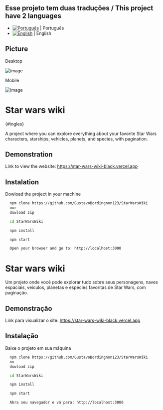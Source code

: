 ## Esse projeto tem duas traduções / This project have 2 languages
 
- [![Português](https://img.shields.io/badge/pt--br-Portugu%C3%AAs-green)](README.pt-br.md) | Português 
- [![English](https://img.shields.io/badge/en-English-green)](README.md) | English

## Picture

Desktop

![image](https://github.com/GustavoBordingnon123/StarWarsWiki/assets/105391247/679daee1-91d0-4cc2-b360-cd671c3186a1)


Mobile

![image](https://github.com/GustavoBordingnon123/StarWarsWiki/assets/105391247/95cb9991-e77d-4742-bf8a-c6402d7f039c)


# Star wars wiki

{#ingles}

A project where you can explore everything about your favorite Star Wars characters, starships, vehicles, planets, and species, with pagination.



## Demonstration

Link to view the website: https://star-wars-wiki-black.vercel.app




## Instalation

Dowload the project in your machine

```bash
  npm clone https://github.com/GustavoBordingnon123/StarWarsWiki
  our 
  dowload zip
```
    
```bash
  cd StarWarsWiki
```

```bash
  npm install
```

```bash
  npm start
```

```bash
  Open your browser and go to: http://localhost:3000
```




# Star wars wiki

Um projeto onde você pode explorar tudo sobre seus personagens, naves espaciais, veículos, planetas e espécies favoritas de Star Wars, com paginação.

## Demonstração

Link para visualizar o site: https://star-wars-wiki-black.vercel.app

## Instalação

Baixe o projeto em sua máquina


```bash
  npm clone https://github.com/GustavoBordingnon123/StarWarsWiki
  ou 
  dowload zip
```
    
```bash
  cd StarWarsWiki
```

```bash
  npm install
```

```bash
  npm start
```

```bash
  Abra seu navegador e vá para: http://localhost:3000
```


